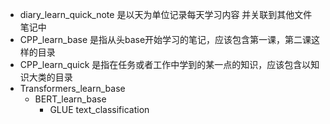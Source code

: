 - diary_learn_quick_note 是以天为单位记录每天学习内容 并关联到其他文件笔记中
- CPP_learn_base 是指从头base开始学习的笔记，应该包含第一课，第二课这样的目录
- CPP_learn_quick 是指在任务或者工作中学到的某一点的知识，应该包含以知识大类的目录
- Transformers_learn_base
    - BERT_learn_base
        - GLUE text_classification
